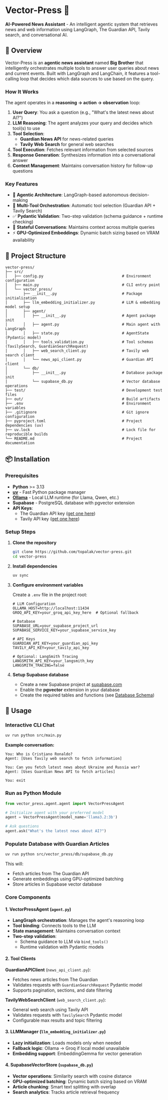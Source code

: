 # Vector-Press 🤖

**AI-Powered News Assistant** - An intelligent agentic system that retrieves news and web information using LangGraph, The Guardian API, Tavily search, and conversational AI.

## 🚀 Overview

Vector-Press is an **agentic news assistant** named **Big Brother** that intelligently orchestrates multiple tools to answer user queries about news and current events. Built with LangGraph and LangChain, it features a tool-calling loop that decides which data sources to use based on the query.

### How It Works

The agent operates in a **reasoning → action → observation** loop:

1. **User Query**: You ask a question (e.g., "What's the latest news about AI?")
2. **LLM Reasoning**: The agent analyzes your query and decides which tool(s) to use
3. **Tool Selection**:
   - **Guardian News API** for news-related queries
   - **Tavily Web Search** for general web searches
4. **Tool Execution**: Fetches relevant information from selected sources
5. **Response Generation**: Synthesizes information into a conversational answer
6. **Context Management**: Maintains conversation history for follow-up questions

### Key Features

- 🧠 **Agentic Architecture**: LangGraph-based autonomous decision-making
- 🔧 **Multi-Tool Orchestration**: Automatic tool selection (Guardian API + Tavily Search)
- ✅ **Pydantic Validation**: Two-step validation (schema guidance + runtime checking)
- 🎯 **Stateful Conversations**: Maintains context across multiple queries
- ⚡ **GPU-Optimized Embeddings**: Dynamic batch sizing based on VRAM availability

## 📁 Project Structure

```
vector-press/
├── src/
│   ├── config.py                                   # Environment configuration
│   ├── main.py                                     # CLI entry point
│   └── vector_press/
│       ├── __init__.py                             # Package initialization
│       ├── llm_embedding_initializer.py            # LLM & embedding model setup
│       ├── agent/
│       │   ├── __init__.py                         # Agent package init
│       │   ├── agent.py                            # Main agent with LangGraph
│       │   ├── state.py                            # AgentState (Pydantic model)
│       │   ├── tools_validation.py                 # Tool schemas (TavilySearch, GuardianSearchRequest)
│       │   ├── web_search_client.py                # Tavily web search client
│       │   └── news_api_client.py                  # Guardian API client
│       └── db/
│           ├── __init__.py                         # Database package init
│           └── supabase_db.py                      # Vector database operations
├── test/                                           # Development test files
├── out/                                            # Build artifacts
├── .env                                            # Environment variables
├── .gitignore                                      # Git ignore configuration
├── pyproject.toml                                  # Project dependencies (uv)
├── uv.lock                                         # Lock file for reproducible builds
└── README.md                                       # Project documentation
```

## 📦 Installation

### Prerequisites

- **Python** >= 3.13
- **[uv](https://docs.astral.sh/uv/)** - Fast Python package manager
- **[Ollama](https://ollama.com/)** - Local LLM runtime (for Llama, Qwen, etc.)
- **Supabase** - PostgreSQL database with pgvector extension
- **API Keys**:
  - The Guardian API key ([get one here](https://open-platform.theguardian.com/access/))
  - Tavily API key ([get one here](https://tavily.com/))

### Setup Steps

1. **Clone the repository**
   ```bash
   git clone https://github.com/topalak/vector-press.git
   cd vector-press
   ```

2. **Install dependencies**
   ```bash
   uv sync
   ```

3. **Configure environment variables**

   Create a `.env` file in the project root:
   ```env
   # LLM Configuration
   OLLAMA_HOST=http://localhost:11434
   GROQ_API_KEY=your_groq_api_key_here  # Optional fallback

   # Database
   SUPABASE_URL=your_supabase_project_url
   SUPABASE_SERVICE_KEY=your_supabase_service_key

   # API Keys
   GUARDIAN_API_KEY=your_guardian_api_key
   TAVILY_API_KEY=your_tavily_api_key

   # Optional: LangSmith Tracing
   LANGSMITH_API_KEY=your_langsmith_key
   LANGSMITH_TRACING=false
   ```

4. **Setup Supabase database**
   - Create a new Supabase project at [supabase.com](https://supabase.com/)
   - Enable the **pgvector** extension in your database
   - Create the required tables and functions (see [Database Schema](#database-schema))

## 🚀 Usage

### Interactive CLI Chat

```bash
uv run python src/main.py
```

**Example conversation:**
```
You: Who is Cristiano Ronaldo?
Agent: [Uses Tavily web search to fetch information]

You: Can you fetch latest news about Ukraine and Russia war?
Agent: [Uses Guardian News API to fetch articles]

You: exit
```

### Run as Python Module

```python
from vector_press.agent.agent import VectorPressAgent

# Initialize agent with your preferred model
agent = VectorPressAgent(model_name='llama3.2:3b')

# Ask questions
agent.ask("What's the latest news about AI?")
```

### Populate Database with Guardian Articles

```bash
uv run python src/vector_press/db/supabase_db.py
```

This will:
- Fetch articles from The Guardian API
- Generate embeddings using GPU-optimized batching
- Store articles in Supabase vector database

### Core Components

#### 1. **VectorPressAgent** (`agent.py`)
- **LangGraph orchestration**: Manages the agent's reasoning loop
- **Tool binding**: Connects tools to the LLM
- **State management**: Maintains conversation context
- **Two-step validation**:
  - Schema guidance to LLM via `bind_tools()`
  - Runtime validation with Pydantic models

#### 2. **Tool Clients**

**GuardianAPIClient** (`news_api_client.py`):
- Fetches news articles from The Guardian
- Validates requests with `GuardianSearchRequest` Pydantic model
- Supports pagination, sections, and date filtering

**TavilyWebSearchClient** (`web_search_client.py`):
- General web search using Tavily API
- Validates requests with `TavilySearch` Pydantic model
- Configurable max results and topic filtering

#### 3. **LLMManager** (`llm_embedding_initializer.py`)
- **Lazy initialization**: Loads models only when needed
- **Fallback logic**: Ollama → Groq if local model unavailable
- **Embedding support**: EmbeddingGemma for vector generation

#### 4. **SupabaseVectorStore** (`supabase_db.py`)
- **Vector operations**: Similarity search with cosine distance
- **GPU-optimized batching**: Dynamic batch sizing based on VRAM
- **Article chunking**: Smart text splitting with overlap
- **Search analytics**: Tracks article retrieval frequency
